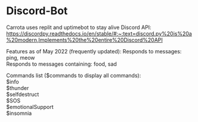 # Discord-Bot
Carrota uses replit and uptimebot to stay alive
Discord API: https://discordpy.readthedocs.io/en/stable/#:~:text=discord.py%20is%20a%20modern,Implements%20the%20entire%20Discord%20API

Features as of May 2022 (frequently updated):
Responds to messages: ping, meow  
Responds to messages containing: food, sad  


Commands list ($commands to display all commands):  
$info  
$thunder  
$selfdestruct  
$SOS  
$emotionalSupport  
$insomnia  
